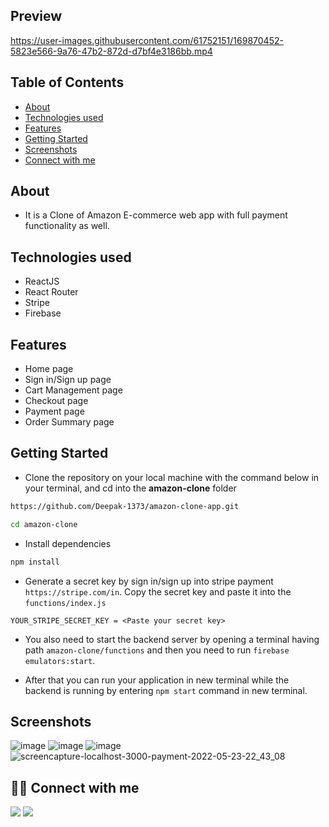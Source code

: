 ## Preview

https://user-images.githubusercontent.com/61752151/169870452-5823e566-9a76-47b2-872d-d7bf4e3186bb.mp4


## Table of Contents

- [About](#about)
- [Technologies used](#technologies-used)
- [Features](#features)
- [Getting Started](#getting-started)
- [Screenshots](#screenshots)
- [Connect with me](#-connect-with-me)


## About
 - It is a Clone of Amazon E-commerce web app with full payment functionality as well.
   
## Technologies used
- ReactJS
- React Router
- Stripe
- Firebase

## Features
<ul>
  <li>Home page</li>
  <li>Sign in/Sign up page</li>
  <li>Cart Management page</li>
  <li>Checkout page</li>
  <li>Payment page</li>
  <li>Order Summary page</li>
</ul>

## Getting Started

- Clone the repository on your local machine with the command below in your terminal, and cd into the **amazon-clone** folder

```sh
https://github.com/Deepak-1373/amazon-clone-app.git

cd amazon-clone
```

- Install dependencies

```sh
npm install
```

- Generate a secret key by sign in/sign up into stripe payment `https://stripe.com/in`. Copy the secret key and paste it into the `functions/index.js` 

```
YOUR_STRIPE_SECRET_KEY = <Paste your secret key>
```
- You also need to start the backend server by opening a terminal having path `amazon-clone/functions` and then you need to run ```firebase emulators:start```.

- After that you can run your application in new terminal while the backend is running by entering `npm start` command in new terminal.

## Screenshots
![image](https://user-images.githubusercontent.com/61752151/169872462-0f8979bf-e47f-4de9-916d-8150fe4dc4f8.png)
![image](https://user-images.githubusercontent.com/61752151/169872540-c6d13def-a6c9-4b8e-9312-e7576fbf3457.png)
![image](https://user-images.githubusercontent.com/61752151/169872714-0a552157-1b87-470f-92e5-5c3f7488566d.png)
![screencapture-localhost-3000-payment-2022-05-23-22_43_08](https://user-images.githubusercontent.com/61752151/169872856-46a0d35c-1846-43ae-a7c2-db03b543f8b0.jpg)


## 👨‍💻 Connect with me 
<a href="https://twitter.com/dkamat001"><img src="https://img.shields.io/badge/Twitter-1DA1F2?style=for-the-badge&logo=twitter&logoColor=white"/></a>
<a href="https://linkedin.com/in/deepak-1373"><img src="https://img.shields.io/badge/LinkedIn-0077B5?style=for-the-badge&logo=linkedin&logoColor=white"/></a>






